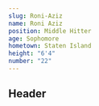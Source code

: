 ```yaml
---
slug: Roni-Aziz
name: Roni Aziz
position: Middle Hitter
age: Sophomore
hometown: Staten Island
height: "6'4"
number: "22"
---
```


## Header
